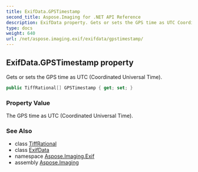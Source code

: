```yaml
---
title: ExifData.GPSTimestamp
second_title: Aspose.Imaging for .NET API Reference
description: ExifData property. Gets or sets the GPS time as UTC Coordinated Universal Time
type: docs
weight: 640
url: /net/aspose.imaging.exif/exifdata/gpstimestamp/
---
```

## ExifData.GPSTimestamp property

Gets or sets the GPS time as UTC (Coordinated Universal Time).

```csharp
public TiffRational[] GPSTimestamp { get; set; }
```

### Property Value

The GPS time as UTC (Coordinated Universal Time).

### See Also

* class [TiffRational](../../../aspose.imaging.fileformats.tiff/tiffrational/)
* class [ExifData](../)
* namespace [Aspose.Imaging.Exif](../../exifdata/)
* assembly [Aspose.Imaging](../../../)


